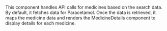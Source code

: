 This component handles API calls for medicines based on the search data. By default, it fetches data for Paracetamol. Once the data is retrieved, it maps the medicine data and renders the MedicineDetails component to display details for each medicine.